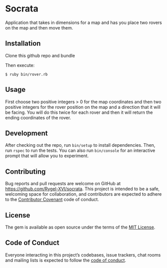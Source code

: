 # Socrata

Application that takes in dimensions for a map and has you place two rovers on the map and then move them.

## Installation

Clone this github repo and bundle

Then execute:

    $ ruby bin/rover.rb


## Usage

  First choose two positive integers > 0 for the map coordinates and then two positive integers for the rover position on the map and a direction that it will be facing.
  You will do this twice for each rover and then it will return the ending coordinates of the rover.

## Development

After checking out the repo, run `bin/setup` to install dependencies. Then, run `rspec` to run the tests. You can also run `bin/console` for an interactive prompt that will allow you to experiment.

## Contributing

Bug reports and pull requests are welcome on GitHub at https://github.com/Rygel-XVI/socrata. This project is intended to be a safe, welcoming space for collaboration, and contributors are expected to adhere to the [Contributor Covenant](http://contributor-covenant.org) code of conduct.

## License

The gem is available as open source under the terms of the [MIT License](https://opensource.org/licenses/MIT).

## Code of Conduct

Everyone interacting in this project’s codebases, issue trackers, chat rooms and mailing lists is expected to follow the [code of conduct](https://github.com/[USERNAME]/socrata/blob/master/CODE_OF_CONDUCT.md).
